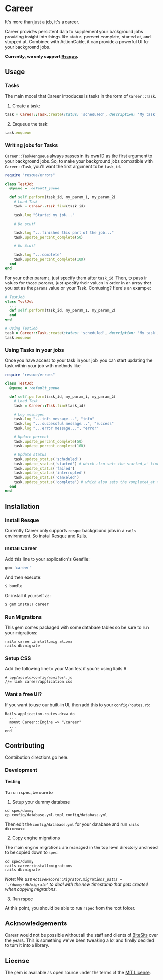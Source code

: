 # Career

It's more than just a job, it's a career. 

Career provides persistent data to supplement your background jobs providing insight into things like status, percent complete, started at, and stopped at. Combined with ActionCable, it can provide a powerful UI for your background jobs.

**Currently, we only support [Resque](https://github.com/resque/resque).**

## Usage

### Tasks

The main model that Career introduces is tasks in the form of `Career::Task`.

1. Create a task:

```ruby
task = Career::Task.create(status: 'scheduled', description: 'My task', class_name: 'MyBackgroundJob', params: [param_1, param_2, param_3])
```

2. Enqueue the task:

```ruby
task.enqueue
```

### Writing jobs for Tasks

`Career::Task#enqueue` always passes in its own ID as the first argument to your background jobs. So, to make your background jobs compatible with `Career::Task`, you'll want the first argument to be `task_id`.

```ruby
require "resque/errors"

class TestJob
  @queue = :default_queue

  def self.perform(task_id, my_param_1, my_param_2)
    # Load Task
    task = Career::Task.find(task_id)

    task.log "Started my job..."

    # Do stuff

    task.log "...finished this part of the job..."
    task.update_percent_complete(50)

    # Do Stuff

    task.log "...complete"
    task.update_percent_complete(100)
  end
end
```

For your other params, just specify them after `task_id`. Then, to pass in values for those params, just specify their values in order in an array that you set as the `params` value on your Task. Confusing? Here's an example:

```ruby
# TestJob
class TestJob
  ...
  def self.perform(task_id, my_param_1, my_param_2)
  end
end

# Using TestJob
task = Career::Task.create(status: 'scheduled', description: 'My task', class_name: 'TestJob', params: [my_param_1_value, my_param_2_value])
task.enqueue
```

### Using Tasks in your jobs

Once you have access to your task in your job, you can start updating the task within your job with methods like

```ruby
require "resque/errors"

class TestJob
  @queue = :default_queue

  def self.perform(task_id, my_param_1, my_param_2)
    # Load Task
    task = Career::Task.find(task_id)

    # Log messages
    task.log "...info message...", "info"
    task.log "...successful message...", "success"
    task.log "...error message...", "error"

    # Update percent
    task.update_percent_complete(50)
    task.update_percent_complete(100)

    # Update status
    task.update_status('scheduled')
    task.update_status('started') # which also sets the started_at timestamp
    task.update_status('failed')
    task.update_status('interrupted')
    task.update_status('canceled')
    task.update_status('complete') # which also sets the completed_at timestamp
  end
end
```

## Installation

### Install Resque

Currently Career only supports `resque` background jobs in a `rails` environment. So install [Resque](https://github.com/resque/resque) and [Rails](https://github.com/rails/rails).

### Install Career

Add this line to your application's Gemfile:

```ruby
gem 'career'
```

And then execute:
```bash
$ bundle
```

Or install it yourself as:
```bash
$ gem install career
```

### Run Migrations

This gem comes packaged with some database tables so be sure to run your migrations:

```
rails career:install:migrations
rails db:migrate
```

### Setup CSS

Add the following line to your Manifest if you're using Rails 6

```
# app/assets/config/manifest.js
//= link career/application.css
```

### Want a free UI?

If you want to use our built-in UI, then add this to your `config/routes.rb`:

```
Rails.application.routes.draw do
  ...
  mount Career::Engine => "/career"
  ...
end
```

## Contributing
Contribution directions go here.

### Development

#### Testing

To run rspec, be sure to

1. Setup your dummy database

```
cd spec/dummy
cp config/database.yml.tmpl config/database.yml
```

Then edit the `config/database.yml` for your database and run `rails db:create`

2. Copy engine migrations

The main engine migrations are managed in the top level directory and need to be copied down to `spec`:

```
cd spec/dummy
rails career:install:migrations
rails db:migrate
```

*Note: We use `ActiveRecord::Migrator.migrations_paths = './dummy/db/migrate'` to deal with the new timestamp that gets created when copying migrations.*

3. Run rspec

At this point, you should be able to run `rspec` from the root folder.

## Acknowledgements

Career would not be possible without all the staff and clients of [BiteSite](https://www.bitesite.ca) over the years. This is something we've been tweaking a lot and finally decided to turn it into a library.

## License
The gem is available as open source under the terms of the [MIT License](https://opensource.org/licenses/MIT).
